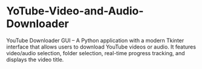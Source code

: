 # YoTube-Video-and-Audio-Downloader
YouTube Downloader GUI – A Python application with a modern Tkinter interface that allows users to download YouTube videos or audio. It features video/audio selection, folder selection, real-time progress tracking, and displays the video title.
